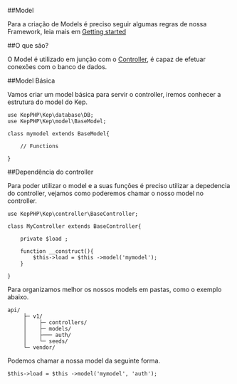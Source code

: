 ##Model

Para a criação de Models é preciso seguir algumas regras de nossa Framework, leia mais em [Getting started](/#/docs)

##O que são?

O Model é utilizado em junção com o [Controller](/#/docs/controller), é capaz de efetuar conexões com o banco de dados.

##Model Básica

Vamos criar um model básica para servir o controller, iremos conhecer a estrutura do model do Kep.

	use KepPHP\Kep\database\DB;
	use KepPHP\Kep\model\BaseModel;

	class mymodel extends BaseModel{

    	// Functions

	}

##Dependência do controller

Para poder utilizar o model e a suas funções é preciso utilizar a depedencia do controller, vejamos como poderemos chamar o nosso model no controller.

	use KepPHP\Kep\controller\BaseController;

	class MyController extends BaseController{

    	private $load ;

    	function __construct(){
        	$this->load = $this ->model('mymodel');
    	}

	}

Para organizamos melhor os nossos models em pastas, como o exemplo abaixo.

	api/
		 ├─ v1/
		 │    ├─ controllers/
		 │    ├─ models/
		 │    ├─── auth/
		 │    └─ seeds/
		 └─ vendor/

Podemos chamar a nossa model da seguinte forma.

	$this->load = $this ->model('mymodel', 'auth');
